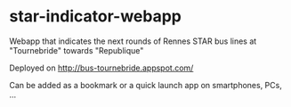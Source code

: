 star-indicator-webapp
=====================

Webapp that indicates the next rounds of Rennes STAR bus lines at "Tournebride" towards "Republique"

Deployed on http://bus-tournebride.appspot.com/

Can be added as a bookmark or a quick launch app on smartphones, PCs, ...
